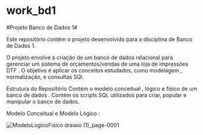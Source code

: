 # work_bd1
#Projeto Banco de Dados 1#

Este repositório contém o projeto desenvolvido para a disciplina de Banco de Dados 1. 


O projeto envolve a criação de um banco de dados relacional para gerenciar um sistema de orçamentos/vendas de uma loja de impressões DTF . O objetivo é aplicar os conceitos estudados, como modelagem , normalização, e consultas SQl.

Estrutura do Repositório
Contém o modelo conceitual , lógico e físico de um banco de dados . 
Contém os scripts SQL utilizados para criar, popular e manipular o banco de dados.

Modelo Conceitual e Modelo Lógico : 


![ModeloLogicoFisico drawio (1)_page-0001](https://github.com/user-attachments/assets/3ceb3b62-7357-4f16-afd8-f18fdeb89386)

